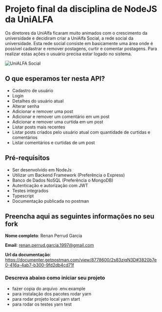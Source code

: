 # Projeto final da disciplina de NodeJS da UniALFA

Os diretores da UniAlfa ficaram muito animados com o crescimento da universidade e decidiram criar a UniAlfa Social, a rede social da universidade. Esta rede social consiste em basicamente uma área onde é possível cadastrar e remover postagens, curtir e comentar postagens. Para realizar estas ações o usuário precisa estar logado no sistema.

![UniALFA Social](logo.png)

## O que esperamos ter nesta API?

-   Cadastro de usuário
-   Login
-   Detalhes do usuário atual
-   Alterar senha
-   Adicionar e remover uma post
-   Adicionar e remover um comentário em um post
-   Adicionar e remover uma curtida em um post
-   Listar posts mais recentes
-   Listar posts criados pelo usuário atual com quantidade de curtidas e comentários
-   Listar comentários e curtidas de um post

## Pré-requisitos

-   Ser desenvolvido em NodeJs
-   Utilizar um Backend Framework (Preferência o Express)
-   Banco de Dados NoSQL (Preferência o MongoDB)
-   Autenticação e autorização com JWT
-   Testes integrados
-   Typescript
-   Documentação publicada no postman

## Preencha aqui as seguintes informações no seu fork

**Nome completo**: Renan Perrud Garcia

**Email**: renan.perrud.garcia.1997@gmail.com

**Url da documentação**: https://documenter.getpostman.com/view/8778600/2s83zjqN3D#3820b7e0-416a-4ab7-b300-9fd2db4cd71f

### Descreva abaixo como iniciar seu projeto

-   fazer copia do arquivo .env.example
-   para instalação dos pacotes rodar yarn
-   para rodar projeto local yarn start
-   para rodar os testes yarn test
